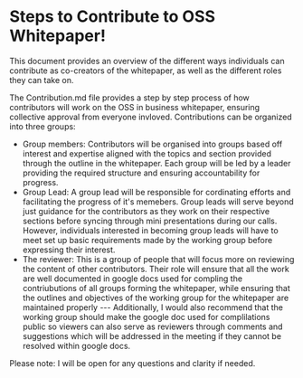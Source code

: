 # Steps to Contribute to OSS Whitepaper! 
This document provides an overview of the different ways individuals can contribute as co-creators of the whitepaper, as well as the different roles they can take on.

The Contribution.md file provides a step by step process of how contributors will work on the OSS in business whitepaper, ensuring collective approval from everyone invloved. Contributions can be organized into three groups:

- Group members: Contributors will be organised into groups based off interest and expertise aligned with the topics and section provided through the outline in the whitepaper. Each group will be led by a leader providing the required structure and ensuring accountability for progress.
- Group Lead: A group lead will be responsible for cordinating efforts and facilitating the progress of it's memebers. Group leads will serve beyond just guidance for the contributors as they work on their respective sections before syncing through mini presentations during our calls. However, individuals interested in becoming group leads will have to meet set up basic requirements made by the working group before expressing their interest.  
- The reviewer: This is a group of people that will focus more on reviewing the content of other contributors. Their role will ensure that all the work are well documented in google docs used for compling the contriubutions of all groups forming the whitepaper, while ensuring that the outlines and objectives of the working group for the whitepaper are maintained properly --- Additionally, I would also recommend that the working group should make the google doc used for complilations public so viewers can also serve as reviewers through comments and suggestions which will be addressed in the meeting if they cannot be resolved within google docs.

Please note: I will be open for any questions and clarity if needed. 
